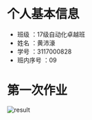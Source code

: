 # 个人基本信息

- 班级 ：17级自动化卓越班
- 姓名 ：黄沛濠
- 学号 ：3117000828
- 班内序号 ：09

# 第一次作业   
![result](http://github.com/GDUTRong/hw1-2387137609/raw/master/images/homework1.jpg)

